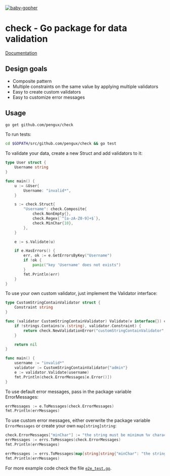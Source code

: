 [![baby-gopher](https://raw2.github.com/drnic/babygopher-site/gh-pages/images/babygopher-badge.png)](http://www.babygopher.org)

# check - Go package for data validation
[Documentation](http://godoc.org/github.com/pengux/check)

## Design goals
- Composite pattern
- Multiple constraints on the same value by applying multiple validators
- Easy to create custom validators
- Easy to customize error messages

## Usage
```bash
go get github.com/pengux/check
```


To run tests:
```bash
cd $GOPATH/src/github.com/pengux/check && go test
```


To validate your data, create a new Struct and add validators to it:

```go
type User struct {
	Username string
}

func main() {
	u := &User{
		Username: "invalid*",
	}

	s := check.Struct{
		"Username": check.Composite{
			check.NonEmpty{},
			check.Regex{`^[a-zA-Z0-9]+$`},
			check.MinChar{10},
		},
	}

	e := s.Validate(u)

	if e.HasErrors() {
		err, ok := e.GetErrorsByKey("Username")
		if !ok {
			panic("key 'Username' does not exists")
		}
		fmt.Println(err)
	}
}
```


To use your own custom validator, just implement the Validator interface:

```go
type CustomStringContainValidator struct {
	Constraint string
}

func (validator CustomStringContainValidator) Validate(v interface{}) check.Error {
	if !strings.Contains(v.(string), validator.Constraint) {
		return check.NewValidationError("customStringContainValidator", v, validator.Constraint)
	}

	return nil
}

func main() {
	username := "invalid*"
	validator := CustomStringContainValidator{"admin"}
	e := validator.Validate(username)
	fmt.Println(check.ErrorMessages[e.Error()])
}
```


To use default error messages, pass in the package variable ErrorMessages:

```go
errMessages := e.ToMessages(check.ErrorMessages)
fmt.Println(errMessages)
```


To use custom error messages, either overwrite the package variable `ErrorMessages` or create your own `map[string]string`:

```go
check.ErrorMessages["minChar"] := "the string must be minimum %v characters long"
errMessages := errs.ToMessages(check.ErrorMessages)
fmt.Println(errMessages)

errMessages := errs.ToMessages(map[string]string{"minChar": "the string must be minimum %v characters long"})
fmt.Println(errMessages)
```


For more example code check the file [`e2e_test.go`](https://github.com/pengux/check/blob/master/e2e_test.go).

